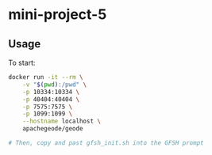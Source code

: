 # mini-project-5

## Usage

To start:

```bash
docker run -it --rm \
    -v "$(pwd):/pwd" \
    -p 10334:10334 \
    -p 40404:40404 \
    -p 7575:7575 \
    -p 1099:1099 \
    --hostname localhost \
    apachegeode/geode

# Then, copy and past gfsh_init.sh into the GFSH prompt
```
